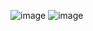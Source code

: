 ![image](https://user-images.githubusercontent.com/36649115/53295276-9c700380-37ac-11e9-9078-746179f6a0b2.png)
![image](https://user-images.githubusercontent.com/36649115/53295277-b01b6a00-37ac-11e9-84d3-6e57d08ef24b.png)
